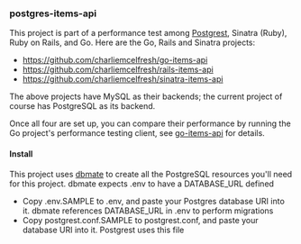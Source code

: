 ### postgres-items-api

This project is part of a performance test among [Postgrest](https://postgrest.org/en/v12/), Sinatra (Ruby), Ruby on Rails, and Go. Here are the Go, Rails and Sinatra projects:

- https://github.com/charliemcelfresh/go-items-api
- https://github.com/charliemcelfresh/rails-items-api
- https://github.com/charliemcelfresh/sinatra-items-api

The above projects have MySQL as their backends; the current project of course has PostgreSQL as its backend.

Once all four are set up, you can compare their performance by running the Go project's performance testing client, see [go-items-api](https://github.com/charliemcelfresh/go-items-api) for details.

#### Install

This project uses [dbmate](https://github.com/amacneil/dbmate) to create all the PostgreSQL resources you'll need for this project. dbmate expects .env to have a DATABASE_URL defined

* Copy .env.SAMPLE to .env, and paste your Postgres database URI into it. dbmate references DATABASE_URL in .env to perform migrations
* Copy postgrest.conf.SAMPLE to postgrest.conf, and paste your database URI into it. Postgrest uses this file
